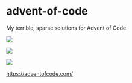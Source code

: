 # advent-of-code
My terrible, sparse solutions for Advent of Code

![](https://img.shields.io/badge/day%20📅-5-blue)

![](https://img.shields.io/badge/stars%20⭐-4-yellow)

![](https://img.shields.io/badge/days%20completed-2-red)

https://adventofcode.com/
